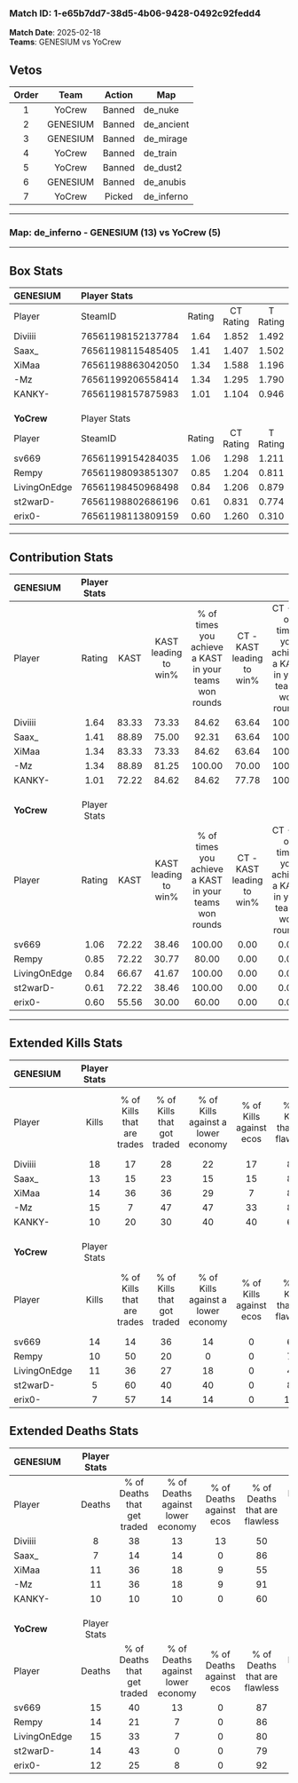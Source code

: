 ### Match ID: 1-e65b7dd7-38d5-4b06-9428-0492c92fedd4  
**Match Date**: 2025-02-18  
**Teams**: GENESIUM vs YoCrew  

## Vetos  

| Order | Team | Action | Map |
| :---: | :--: | :----: | --- |
| 1 | YoCrew | Banned | de_nuke |
| 2 | GENESIUM | Banned | de_ancient |
| 3 | GENESIUM | Banned | de_mirage |
| 4 | YoCrew | Banned | de_train |
| 5 | YoCrew | Banned | de_dust2 |
| 6 | GENESIUM | Banned | de_anubis |
| 7 | YoCrew | Picked | de_inferno |

---  

### **Map**: de_inferno - GENESIUM (13) vs YoCrew (5)  
---  

## Box Stats  

| **GENESIUM** | Player Stats      |        |           |          |       |       |       |         |        |      |     |
| :- | :- | :-: | :-: | :-: | :-: | :-: | :-: | :-: | :-: | :-: | :-: |
| Player       | SteamID           | Rating | CT Rating | T Rating | KAST  |  ADR  | Kills | Assists | Deaths | K/D  | HS% |
| Diviiii      | 76561198152137784 |  1.64  |   1.852   |  1.492   | 83.33 | 101.2 |  18   |    4    |   8    | 2.25 | 33  |
| Saax_        | 76561198115485405 |  1.41  |   1.407   |  1.502   | 88.89 | 78.7  |  13   |    5    |   7    | 1.86 | 30  |
| XiMaa        | 76561198863042050 |  1.34  |   1.588   |  1.196   | 83.33 | 91.1  |  14   |    5    |   11   | 1.27 | 50  |
| -Mz          | 76561199206558414 |  1.34  |   1.295   |  1.790   | 88.89 | 71.7  |  15   |    1    |   11   | 1.36 | 33  |
| KANKY-       | 76561198157875983 |  1.01  |   1.104   |  0.946   | 72.22 | 66.2  |  10   |    5    |   10   | 1.00 | 40  |
|              |                   |        |           |          |       |       |       |         |        |      |     |
|              |                   |        |           |          |       |       |       |         |        |      |     |
|              |                   |        |           |          |       |       |       |         |        |      |     |
| **YoCrew**   | Player Stats      |        |           |          |       |       |       |         |        |      |     |
| Player       | SteamID           | Rating | CT Rating | T Rating | KAST  |  ADR  | Kills | Assists | Deaths | K/D  | HS% |
| sv669        | 76561199154284035 |  1.06  |   1.298   |  1.211   | 72.22 | 75.1  |  14   |    1    |   15   | 0.93 | 78  |
| Rempy        | 76561198093851307 |  0.85  |   1.204   |  0.811   | 72.22 | 58.2  |  10   |    2    |   14   | 0.71 | 40  |
| LivingOnEdge | 76561198450968498 |  0.84  |   1.206   |  0.879   | 66.67 | 61.4  |  11   |    2    |   15   | 0.73 | 54  |
| st2warD-     | 76561198802686196 |  0.61  |   0.831   |  0.774   | 72.22 | 52.9  |   5   |    5    |   14   | 0.36 | 60  |
| erix0-       | 76561198113809159 |  0.60  |   1.260   |  0.310   | 55.56 | 39.7  |   7   |    4    |   12   | 0.58 | 57  |
---  

## Contribution Stats  

| **GENESIUM** | Player Stats |       |                      |                                                        |                           |                                                             |                          |                                                            |
| :- | :-: | :-: | :-: | :-: | :-: | :-: | :-: | :-: |
| Player       |    Rating    | KAST  | KAST leading to win% | % of times you achieve a KAST in your teams won rounds | CT - KAST leading to win% | CT - % of times you achieve a KAST in your teams won rounds | T - KAST leading to win% | T - % of times you achieve a KAST in your teams won rounds |
| Diviiii      |     1.64     | 83.33 |        73.33         |                         84.62                          |           63.64           |                           100.00                            |          100.00          |                           66.67                            |
| Saax_        |     1.41     | 88.89 |        75.00         |                         92.31                          |           63.64           |                           100.00                            |          100.00          |                           83.33                            |
| XiMaa        |     1.34     | 83.33 |        73.33         |                         84.62                          |           63.64           |                           100.00                            |          100.00          |                           66.67                            |
| -Mz          |     1.34     | 88.89 |        81.25         |                         100.00                         |           70.00           |                           100.00                            |          100.00          |                           100.00                           |
| KANKY-       |     1.01     | 72.22 |        84.62         |                         84.62                          |           77.78           |                           100.00                            |          100.00          |                           66.67                            |
|              |              |       |                      |                                                        |                           |                                                             |                          |                                                            |
|              |              |       |                      |                                                        |                           |                                                             |                          |                                                            |
|              |              |       |                      |                                                        |                           |                                                             |                          |                                                            |
| **YoCrew**   | Player Stats |       |                      |                                                        |                           |                                                             |                          |                                                            |
| Player       |    Rating    | KAST  | KAST leading to win% | % of times you achieve a KAST in your teams won rounds | CT - KAST leading to win% | CT - % of times you achieve a KAST in your teams won rounds | T - KAST leading to win% | T - % of times you achieve a KAST in your teams won rounds |
| sv669        |     1.06     | 72.22 |        38.46         |                         100.00                         |           0.00            |                            0.00                             |          62.50           |                           100.00                           |
| Rempy        |     0.85     | 72.22 |        30.77         |                         80.00                          |           0.00            |                            0.00                             |          50.00           |                           80.00                            |
| LivingOnEdge |     0.84     | 66.67 |        41.67         |                         100.00                         |           0.00            |                            0.00                             |          71.43           |                           100.00                           |
| st2warD-     |     0.61     | 72.22 |        38.46         |                         100.00                         |           0.00            |                            0.00                             |          62.50           |                           100.00                           |
| erix0-       |     0.60     | 55.56 |        30.00         |                         60.00                          |           0.00            |                            0.00                             |          60.00           |                           60.00                            |
---  

## Extended Kills Stats  

| **GENESIUM** | Player Stats |                            |                            |                                    |                         |                              |                                 |                                       |                    |           |
| :- | :-: | :-: | :-: | :-: | :-: | :-: | :-: | :-: | :-: | :-: |
| Player       |    Kills     | % of Kills that are trades | % of Kills that got traded | % of Kills against a lower economy | % of Kills against ecos | % of Kills that are flawless | % of Kills that are close duels | % of Kills that are assisted by flash | Pistol Round Kills | AWP Kills |
| Diviiii      |      18      |             17             |             28             |                 22                 |           17            |              83              |                6                |                   6                   |         0          |     0     |
| Saax_        |      13      |             15             |             23             |                 15                 |           15            |              85              |                0                |                   8                   |         4          |     3     |
| XiMaa        |      14      |             36             |             36             |                 29                 |            7            |              86              |                7                |                   0                   |         0          |     2     |
| -Mz          |      15      |             7              |             47             |                 47                 |           33            |              87              |                0                |                   0                   |         2          |     1     |
| KANKY-       |      10      |             20             |             30             |                 40                 |           40            |              60              |               20                |                   0                   |         0          |     1     |
|              |              |                            |                            |                                    |                         |                              |                                 |                                       |                    |           |
|              |              |                            |                            |                                    |                         |                              |                                 |                                       |                    |           |
|              |              |                            |                            |                                    |                         |                              |                                 |                                       |                    |           |
| **YoCrew**   | Player Stats |                            |                            |                                    |                         |                              |                                 |                                       |                    |           |
| Player       |    Kills     | % of Kills that are trades | % of Kills that got traded | % of Kills against a lower economy | % of Kills against ecos | % of Kills that are flawless | % of Kills that are close duels | % of Kills that are assisted by flash | Pistol Round Kills | AWP Kills |
| sv669        |      14      |             14             |             36             |                 14                 |            0            |              64              |                0                |                   7                   |         0          |     3     |
| Rempy        |      10      |             50             |             20             |                 0                  |            0            |              70              |                0                |                   0                   |         5          |     1     |
| LivingOnEdge |      11      |             36             |             27             |                 18                 |            0            |              45              |               18                |                   0                   |         0          |     2     |
| st2warD-     |      5       |             60             |             40             |                 40                 |            0            |              80              |                0                |                   0                   |         0          |     1     |
| erix0-       |      7       |             57             |             14             |                 14                 |            0            |             100              |                0                |                   0                   |         0          |     1     |
## Extended Deaths Stats  

| **GENESIUM** | Player Stats |                             |                                   |                          |                               |                            |                           |               |
| :- | :-: | :-: | :-: | :-: | :-: | :-: | :-: | :-: |
| Player       |    Deaths    | % of Deaths that get traded | % of Deaths against lower economy | % of Deaths against ecos | % of Deaths that are flawless | % of Deaths that are close | % of Deaths while blinded | Deaths to AWP |
| Diviiii      |      8       |             38              |                13                 |            13            |              50               |             13             |             0             |       1       |
| Saax_        |      7       |             14              |                14                 |            0             |              86               |             0              |             0             |       0       |
| XiMaa        |      11      |             36              |                18                 |            9             |              55               |             0              |             0             |       3       |
| -Mz          |      11      |             36              |                18                 |            9             |              91               |             0              |             9             |       1       |
| KANKY-       |      10      |             10              |                10                 |            0             |              60               |             10             |             0             |       0       |
|              |              |                             |                                   |                          |                               |                            |                           |               |
|              |              |                             |                                   |                          |                               |                            |                           |               |
|              |              |                             |                                   |                          |                               |                            |                           |               |
| **YoCrew**   | Player Stats |                             |                                   |                          |                               |                            |                           |               |
| Player       |    Deaths    | % of Deaths that get traded | % of Deaths against lower economy | % of Deaths against ecos | % of Deaths that are flawless | % of Deaths that are close | % of Deaths while blinded | Deaths to AWP |
| sv669        |      15      |             40              |                13                 |            0             |              87               |             0              |             0             |       1       |
| Rempy        |      14      |             21              |                 7                 |            0             |              86               |             7              |             0             |       1       |
| LivingOnEdge |      15      |             33              |                 7                 |            0             |              80               |             7              |             0             |       0       |
| st2warD-     |      14      |             43              |                 0                 |            0             |              79               |             14             |             7             |       1       |
| erix0-       |      12      |             25              |                 8                 |            0             |              92               |             0              |             8             |       3       |

